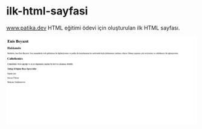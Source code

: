 # ilk-html-sayfasi
www.patika.dev HTML eğitimi ödevi için oluşturulan ilk HTML sayfası.

![ekran-görüntüsü](/ekran-g%C3%B6r%C3%BCnt%C3%BCs%C3%BC.png)
